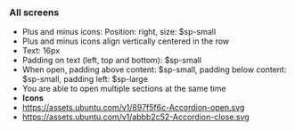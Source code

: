 ### All screens

- Plus and minus icons: Position: right, size: $sp-small
- Plus and minus icons align vertically centered in the row
- Text: 16px
- Padding on text (left, top and bottom): $sp-small
- When open, padding above content: $sp-small, padding below content: $sp-small, padding left: $sp-large
- You are able to open multiple sections at the same time
- **Icons**
- https://assets.ubuntu.com/v1/897f5f6c-Accordion-open.svg
- https://assets.ubuntu.com/v1/abbb2c52-Accordion-close.svg
